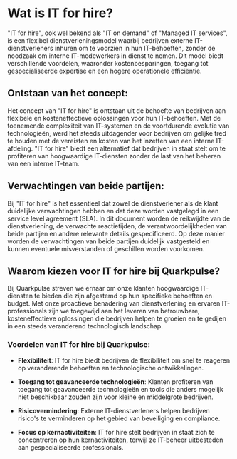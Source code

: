 # Wat is IT for hire?

"IT for hire", ook wel bekend als "IT on demand" of "Managed IT services", is een flexibel dienstverleningsmodel waarbij bedrijven externe IT-dienstverleners inhuren om te voorzien in hun IT-behoeften, zonder de noodzaak om interne IT-medewerkers in dienst te nemen. Dit model biedt verschillende voordelen, waaronder kostenbesparingen, toegang tot gespecialiseerde expertise en een hogere operationele efficiëntie.

## Ontstaan van het concept:

Het concept van "IT for hire" is ontstaan uit de behoefte van bedrijven aan flexibele en kosteneffectieve oplossingen voor hun IT-behoeften. Met de toenemende complexiteit van IT-systemen en de voortdurende evolutie van technologieën, werd het steeds uitdagender voor bedrijven om gelijke tred te houden met de vereisten en kosten van het inzetten van een interne IT-afdeling. "IT for hire" biedt een alternatief dat bedrijven in staat stelt om te profiteren van hoogwaardige IT-diensten zonder de last van het beheren van een interne IT-team.

## Verwachtingen van beide partijen:

Bij "IT for hire" is het essentieel dat zowel de dienstverlener als de klant duidelijke verwachtingen hebben en dat deze worden vastgelegd in een service level agreement (SLA). In dit document worden de reikwijdte van de dienstverlening, de verwachte reactietijden, de verantwoordelijkheden van beide partijen en andere relevante details gespecificeerd. Op deze manier worden de verwachtingen van beide partijen duidelijk vastgesteld en kunnen eventuele misverstanden of geschillen worden voorkomen.

## Waarom kiezen voor IT for hire bij Quarkpulse?

Bij Quarkpulse streven we ernaar om onze klanten hoogwaardige IT-diensten te bieden die zijn afgestemd op hun specifieke behoeften en budget. Met onze proactieve benadering van dienstverlening en ervaren IT-professionals zijn we toegewijd aan het leveren van betrouwbare, kosteneffectieve oplossingen die bedrijven helpen te groeien en te gedijen in een steeds veranderend technologisch landschap.

### Voordelen van IT for hire bij Quarkpulse:

- **Flexibiliteit**: IT for hire biedt bedrijven de flexibiliteit om snel te reageren op veranderende behoeften en technologische ontwikkelingen.
  
- **Toegang tot geavanceerde technologieën**: Klanten profiteren van toegang tot geavanceerde technologieën en tools die anders mogelijk niet beschikbaar zouden zijn voor kleine en middelgrote bedrijven.
  
- **Risicovermindering**: Externe IT-dienstverleners helpen bedrijven risico's te verminderen op het gebied van beveiliging en compliance.
  
- **Focus op kernactiviteiten**: IT for hire stelt bedrijven in staat zich te concentreren op hun kernactiviteiten, terwijl ze IT-beheer uitbesteden aan gespecialiseerde professionals.

